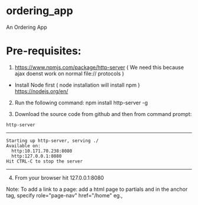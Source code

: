 # ordering_app
An Ordering App

# Pre-requisites:
  1. https://www.npmjs.com/package/http-server ( We need this because ajax doenst work on normal file:// protocols )
  * Install Node first ( node installation will install npm ) https://nodejs.org/en/
  2. Run the following command: npm install http-server -g

  3. Download the source code from github and then from command prompt:
```cd <YOUR_DRIVE>\ordering_app\src
http-server
```
------------
```
Starting up http-server, serving ./
Available on:
  http:10.171.70.238:8080
  http:127.0.0.1:8080
Hit CTRL-C to stop the server
```
------------------------
  4. From your browser hit 127.0.0.1:8080

Note:
To add a link to a page:
add a html page to partials and in the anchor tag, specify role="page-nav" href="/home"
eg.,
<a role="page-nav" href="/home" id="home">
